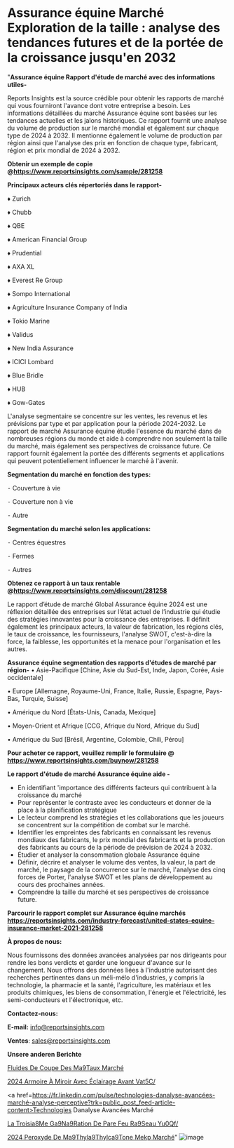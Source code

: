  # Assurance équine Marché Exploration de la taille : analyse des tendances futures et de la portée de la croissance jusqu'en 2032

"<strong>Assurance équine Rapport d'étude de marché avec des informations utiles-</strong>

Reports Insights est la source crédible pour obtenir les rapports de marché qui vous fourniront l'avance dont votre entreprise a besoin. Les informations détaillées du marché Assurance équine sont basées sur les tendances actuelles et les jalons historiques. Ce rapport fournit une analyse du volume de production sur le marché mondial et également sur chaque type de 2024 à 2032. Il mentionne également le volume de production par région ainsi que l'analyse des prix en fonction de chaque type, fabricant, région et prix mondial de 2024 à 2032.

<strong><b>Obtenir un exemple de copie @</b></strong><a href=https://www.reportsinsights.com/sample/281258><strong><b>https://www.reportsinsights.com/sample/281258</b></strong></a>

<b>Principaux acteurs clés répertoriés dans le rapport-</b>

<b> </b>♦ Zurich

♦ Chubb

♦ QBE

♦ American Financial Group

♦ Prudential

♦ AXA XL

♦ Everest Re Group

♦ Sompo International

♦ Agriculture Insurance Company of India

♦ Tokio Marine

♦ Validus

♦ New India Assurance

♦ ICICI Lombard

♦ Blue Bridle

♦ HUB

♦ Gow-Gates

L'analyse segmentaire se concentre sur les ventes, les revenus et les prévisions par type et par application pour la période 2024-2032. Le rapport de marché Assurance équine étudie l'essence du marché dans de nombreuses régions du monde et aide à comprendre non seulement la taille du marché, mais également ses perspectives de croissance future. Ce rapport fournit également la portée des différents segments et applications qui peuvent potentiellement influencer le marché à l'avenir.

<strong>Segmentation du marché en fonction des types:</strong>


⁃ Couverture à vie

⁃ Couverture non à vie

⁃ Autre

<strong>Segmentation du marché selon les applications:</strong>


⁃ Centres équestres

⁃ Fermes

⁃ Autres

<strong><b>Obtenez ce rapport à un taux rentable @</b></strong><a href=https://www.reportsinsights.com/discount/281258><strong><b>https://www.reportsinsights.com/discount/281258</b></strong></a>

Le rapport d’étude de marché Global Assurance équine 2024 est une réflexion détaillée des entreprises sur l’état actuel de l’industrie qui étudie des stratégies innovantes pour la croissance des entreprises. Il définit également les principaux acteurs, la valeur de fabrication, les régions clés, le taux de croissance, les fournisseurs, l'analyse SWOT, c'est-à-dire la force, la faiblesse, les opportunités et la menace pour l'organisation et les autres.

<strong>Assurance équine segmentation des rapports d'études de marché par région-</strong>
• Asie-Pacifique [Chine, Asie du Sud-Est, Inde, Japon, Corée, Asie occidentale]

• Europe [Allemagne, Royaume-Uni, France, Italie, Russie, Espagne, Pays-Bas, Turquie, Suisse]

• Amérique du Nord [États-Unis, Canada, Mexique]

• Moyen-Orient et Afrique [CCG, Afrique du Nord, Afrique du Sud]

• Amérique du Sud [Brésil, Argentine, Colombie, Chili, Pérou]

<strong>Pour acheter ce rapport, veuillez remplir le formulaire @   <a href=https://www.reportsinsights.com/buynow/281258>https://www.reportsinsights.com/buynow/281258</a></strong>

<strong>Le rapport d'étude de marché Assurance équine aide -</strong>
<ul>
  <li>En identifiant 'importance des différents facteurs qui contribuent à la croissance du marché</li>
  <li>Pour représenter le contraste avec les conducteurs et donner de la place à la planification stratégique</li>
  <li>Le lecteur comprend les stratégies et les collaborations que les joueurs se concentrent sur la compétition de combat sur le marché.</li>
  <li>Identifier les empreintes des fabricants en connaissant les revenus mondiaux des fabricants, le prix mondial des fabricants et la production des fabricants au cours de la période de prévision de 2024 à 2032.</li>
  <li>Étudier et analyser la consommation globale Assurance équine</li>
  <li>Définir, décrire et analyser le volume des ventes, la valeur, la part de marché, le paysage de la concurrence sur le marché, l'analyse des cinq forces de Porter, l'analyse SWOT et les plans de développement au cours des prochaines années.</li>
  <li>Comprendre la taille du marché et ses perspectives de croissance future.</li>
</ul>

<strong>Parcourir le rapport complet sur Assurance équine marchés <a href=https://reportsinsights.com/industry-forecast/united-states-equine-insurance-market-2021-281258>https://reportsinsights.com/industry-forecast/united-states-equine-insurance-market-2021-281258</a></strong>

<strong>À propos de nous:</strong>

Nous fournissons des données avancées analysées par nos dirigeants pour rendre les bons verdicts et garder une longueur d'avance sur le changement. Nous offrons des données liées à l'industrie autorisant des recherches pertinentes dans un méli-mélo d'industries, y compris la technologie, la pharmacie et la santé, l'agriculture, les matériaux et les produits chimiques, les biens de consommation, l'énergie et l'électricité, les semi-conducteurs et l'électronique, etc.

<strong>Contactez-nous:</strong>

<strong>E-mail:</strong> <a href=mailto:info@reportsinsights.com>info@reportsinsights.com</a>

<strong>Ventes</strong>: <a href=mailto:sales@reportsinsights.com>sales@reportsinsights.com</a>

<strong>Unsere anderen Berichte</strong>

<a href=https://www.linkedin.com/pulse/fluides-de-coupe-des-m%C3%A9taux-march%C3%A9-2024-vkjne/>Fluides De Coupe Des Ma9Taux Marché</a>

<a href=https://www.linkedin.com/pulse/2024-armoire-à-miroir-avec-éclairage-avant-vat5c/>2024 Armoire À Miroir Avec Éclairage Avant Vat5C/</a>

<a href=https://fr.linkedin.com/pulse/technologies-danalyse-avancées-marché-analyse-perceptive?trk=public_post_feed-article-content>Technologies Danalyse Avancées Marché</a>

<a href=https://www.linkedin.com/pulse/la-troisi%C3%A8me-g%C3%A9n%C3%A9ration-de-pare-feu-r%C3%A9seau-yu0qf/>La Troisia8Me Ga9Na9Ration De Pare Feu Ra9Seau Yu0Qf/</a>

<a href=https://www.linkedin.com/pulse/2024-peroxyde-de-m%C3%A9thyl%C3%A9thylc%C3%A9tone-mekp-march%C3%A9-tfrec/>2024 Peroxyde De Ma9Thyla9Thylca9Tone Mekp Marché</a>"
![image](https://github.com/daminid12/RImarket/assets/158430485/e11c675a-e754-4837-ab38-b32ccaaca8d4)
